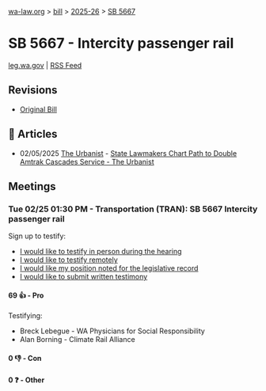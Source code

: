 [wa-law.org](/) > [bill](/bill/) > [2025-26](/bill/2025-26/) > [SB 5667](/bill/2025-26/sb/5667/)

# SB 5667 - Intercity passenger rail
[leg.wa.gov](https://app.leg.wa.gov/billsummary?BillNumber=5667&Year=2025&Initiative=false) | [RSS Feed](./rss.xml)

## Revisions
* [Original Bill](1/)

## 📰 Articles
* 02/05/2025 [The Urbanist](/org/the_urbanist/) - [State Lawmakers Chart Path to Double Amtrak Cascades Service - The Urbanist](https://www.theurbanist.org/2025/02/05/lawmakers-path-to-double-amtrak-cascades-service/#:~:text=companion%20version%20(SB%205667))

## Meetings
### Tue 02/25 01:30 PM - Transportation (TRAN): SB 5667 Intercity passenger rail
Sign up to testify:
* [I would like to testify in person during the hearing](https://app.leg.wa.gov/csi/Testifier/Add?chamber=House&mId=32897&aId=164802&caId=26058&tId=1)
* [I would like to testify remotely](https://app.leg.wa.gov/csi/Testifier/Add?chamber=House&mId=32897&aId=164802&caId=26058&tId=2)
* [I would like my position noted for the legislative record](https://app.leg.wa.gov/csi/Testifier/Add?chamber=House&mId=32897&aId=164802&caId=26058&tId=3)
* [I would like to submit written testimony](https://app.leg.wa.gov/csi/Testifier/Add?chamber=House&mId=32897&aId=164802&caId=26058&tId=4)

#### 69 👍 - Pro
Testifying:
* Breck Lebegue - WA Physicians for Social Responsibility
* Alan Borning - Climate Rail Alliance

#### 0 👎 - Con

#### 0 ❓ - Other
